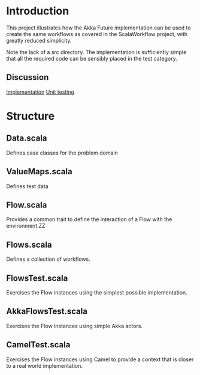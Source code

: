 # Introduction

This project illustrates how the Akka Future implementation can be used to create the same workflows as covered in the
ScalaWorkflow project, with greatly reduced simplicity. 

Note the lack of a src directory. The implementation is sufficiently simple that all the required code can be sensibly placed in the test category. 

## Discussion
[Implementation](http://cognitiveentity.wordpress.com/2012/01/16/choreography-using-akka-futures-1/)
[Unit testing](http://cognitiveentity.wordpress.com/2012/01/17/unit-testing-akka-future-based-choreography/)

# Structure

## Data.scala
Defines case classes for the problem domain

## ValueMaps.scala
Defines test data

## Flow.scala
Provides a common trait to define the interaction of a Flow with the environment.ZZ

## Flows.scala
Defines a collection of workflows.

## FlowsTest.scala
Exercises the Flow instances using the simplest possible implementation.

## AkkaFlowsTest.scala
Exercises the Flow instances using simple Akka actors.

## CamelTest.scala
Exercises the Flow instances using Camel to provide a context that is closer to a real world implementation.



